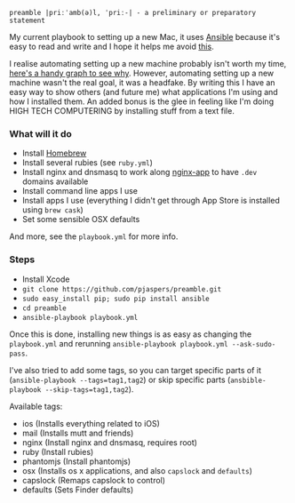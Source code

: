 `preamble |priːˈamb(ə)l, ˈpriː-| - a preliminary or preparatory statement`

My current playbook to setting up a new Mac, it uses [Ansible](http://www.ansible.com/home) because it's easy to read and write and I hope it helps me avoid [this](http://xkcd.com/1319/).

I realise automating setting up a new machine probably isn't worth my time, [here's a handy graph to see why](http://xkcd.com/1205/). However, automating setting up a new machine wasn't the real goal, it was a headfake. By writing this I have an easy way to show others (and future me) what applications I'm using and how I installed them. An added bonus is the glee in feeling like I'm doing HIGH TECH COMPUTERING by installing stuff from a text file.

### What will it do

- Install [Homebrew](http://brew.sh)
- Install several rubies (see `ruby.yml`)
- Install nginx and dnsmasq to work along [nginx-app](https://github.com/reprazent/wak) to have `.dev` domains available
- Install command line apps I use
- Install apps I use (everything I didn't get through App Store is installed using `brew cask`)
- Set some sensible OSX defaults

And more, see the `playbook.yml` for more info.

### Steps

- Install Xcode
- `git clone https://github.com/pjaspers/preamble.git`
- `sudo easy_install pip; sudo pip install ansible`
- `cd preamble`
- `ansible-playbook playbook.yml`

Once this is done, installing new things is as easy as changing the `playbook.yml` and rerunning `ansible-playbook playbook.yml --ask-sudo-pass`.

I've also tried to add some tags, so you can target specific parts of it (`ansible-playbook --tags=tag1,tag2`) or skip specific parts (`ansbible-playbook --skip-tags=tag1,tag2`).

Available tags:

- ios (Installs everything related to iOS)
- mail (Installs mutt and friends)
- nginx (Install nginx and dnsmasq, requires root)
- ruby (Install rubies)
- phantomjs (Install phantomjs)
- osx (Installs os x applications, and also `capslock` and `defaults`)
- capslock (Remaps capslock to control)
- defaults (Sets Finder defaults)